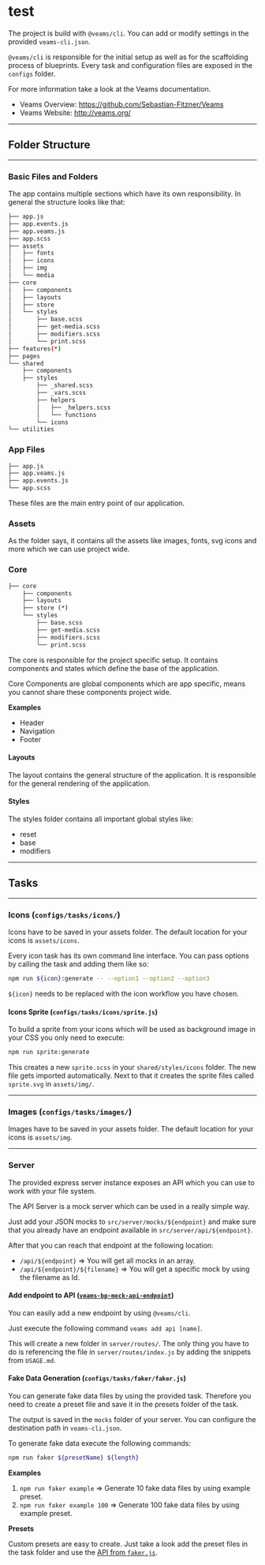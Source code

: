 # test

The project is build with `@veams/cli`. You can add or modify settings in the provided `veams-cli.json`.

`@veams/cli` is responsible for the initial setup as well as for the scaffolding process of blueprints.
Every task and configuration files are exposed in the `configs` folder.

For more information take a look at the Veams documentation.
- Veams Overview: https://github.com/Sebastian-Fitzner/Veams
- Veams Website: http://veams.org/

------------------

## Folder Structure

------------------

### Basic Files and Folders

The app contains multiple sections which have its own responsibility. In general the structure looks like that:

``` bash
├── app.js
├── app.events.js
├── app.veams.js
├── app.scss
├── assets
│   ├── fonts
│   ├── icons
│   ├── img
│   └── media
├── core
│   ├── components
│   ├── layouts
│   ├── store
│   └── styles
│       ├── base.scss
│       ├── get-media.scss
│       ├── modifiers.scss
│       └── print.scss
├── features(*)
├── pages
└── shared
    ├── components
    ├── styles
        ├── _shared.scss
        ├── _vars.scss
        ├── helpers
        │   ├── _helpers.scss
        │   └── functions
        └── icons
└── utilities
```

### App Files

``` bash
├── app.js
├── app.veams.js
├── app.events.js
└── app.scss
```

These files are the main entry point of our application.

### Assets

As the folder says, it contains all the assets like images, fonts, svg icons and more which we can use project wide.

### Core

``` bash
├── core
    ├── components
    ├── layouts
    ├── store (*)
    └── styles
        ├── base.scss
        ├── get-media.scss
        ├── modifiers.scss
        └── print.scss
```

The core is responsible for the project specific setup. It contains components and states which define the base of the application.

Core Components are global components which are app specific, means you cannot share these components project wide.

__Examples__

- Header
- Navigation
- Footer

#### Layouts

The layout contains the general structure of the application. It is responsible for the general rendering of the application.

#### Styles

The styles folder contains all important global styles like:

- reset
- base
- modifiers

------------------

## Tasks

------------------

### Icons (`configs/tasks/icons/`)

Icons have to be saved in your assets folder. The default location for your icons is `assets/icons`.

Every icon task has its own command line interface. You can pass options by calling the task and adding them like so:

``` bash
npm run ${icon}:generate -- --option1 --option2 --option3
```

`${icon}` needs to be replaced with the icon workflow you have chosen.

#### Icons Sprite (`configs/tasks/icons/sprite.js`)

To build a sprite from your icons which will be used as background image in your CSS you only need to execute:

``` bash
npm run sprite:generate
```

This creates a new `sprite.scss` in your `shared/styles/icons` folder. The new file gets imported automatically.
Next to that it creates the sprite files called `sprite.svg` in `assets/img/`.

------------------

### Images (`configs/tasks/images/`)

Images have to be saved in your assets folder. The default location for your icons is `assets/img`.

------------------

### Server

The provided express server instance exposes an API which you can use to work with your file system.

The API Server is a mock server which can be used in a really simple way.

Just add your JSON mocks to `src/server/mocks/${endpoint}` and
make sure that you already have an endpoint available in `src/server/api/${endpoint}`.

After that you can reach that endpoint at the following location:

- `/api/${endpoint}` => You will get all mocks in an array.
- `/api/${endpoint}/${filename}` => You will get a specific mock by using the filename as Id.

#### Add endpoint to API ([`veams-bp-mock-api-endpoint`](https://github.com/Veams/veams-bp-mock-api-endpoint))

You can easily add a new endpoint by using `@veams/cli`.

Just execute the following command `veams add api [name]`.

This will create a new folder in `server/routes/`.
The only thing you have to do is referencing the file in `server/routes/index.js` by adding the snippets from `USAGE.md`.


#### Fake Data Generation (`configs/tasks/faker/faker.js`)

You can generate fake data files by using the provided task.
Therefore you need to create a preset file and save it in the presets folder of the task.

The output is saved in the `mocks` folder of your server.
You can configure the destination path in `veams-cli.json`.

To generate fake data execute the following commands:

``` bash
npm run faker ${presetName} ${length}
```

__Examples__

1. `npm run faker example` => Generate 10 fake data files by using example preset.
1. `npm run faker example 100` => Generate 100 fake data files by using example preset.

__Presets__

Custom presets are easy to create.
Just take a look add the preset files in the task folder and use the [API from `faker.js`](http://marak.github.io/faker.js/faker.html).

